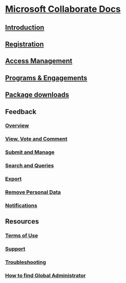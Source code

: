 # [Microsoft Collaborate Docs](index.md)
## [Introduction](intro-to-mscollaborate.md)
## [Registration](registration.md)
## [Access Management](managing-org-users.md)
## [Programs & Engagements](programs.md)
## [Package downloads](package-downloads.md)
## Feedback
### [Overview](feedback-items.md)
### [View, Vote and Comment](feedback-items-view.md)
### [Submit and Manage](feedback-items-manage.md)
### [Search and Queries](feedback-items-search.md)
### [Export](feedback-items-export.md)
### [Remove Personal Data](feedback-items-remove-personal-data.md)
### [Notifications](feedback-items-notifications.md)
## Resources
### [Terms of Use](terms-of-use.md)
### [Support](support.md)
### [Troubleshooting](troubleshooting.md)
### [How to find Global Administrator](troubleshooting.md#how-to-find-global-administrator-for-your-organization)
